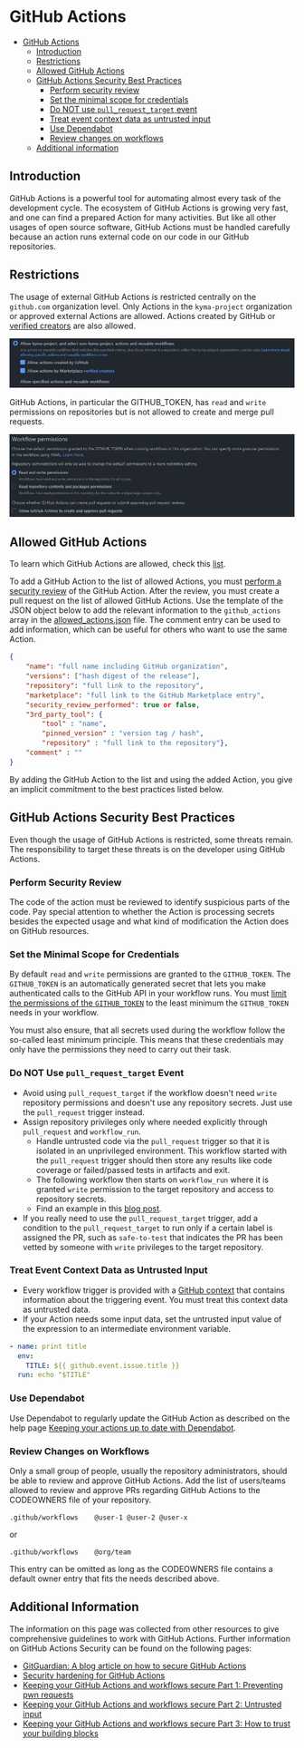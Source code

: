 # GitHub Actions

- [GitHub Actions](#github-actions)
  - [Introduction](#introduction)
  - [Restrictions](#restrictions)
  - [Allowed GitHub Actions](#allowed-github-actions)
  - [GitHub Actions Security Best Practices](#github-actions-security-best-practices)
    - [Perform security review](#perform-security-review)
    - [Set the minimal scope for credentials](#set-the-minimal-scope-for-credentials)
    - [Do NOT use `pull_request_target` event](#do-not-use-pull_request_target-event)
    - [Treat event context data as untrusted input](#treat-event-context-data-as-untrusted-input)
    - [Use Dependabot](#use-dependabot)
    - [Review changes on workflows](#review-changes-on-workflows)
  - [Additional information](#additional-information)

## Introduction

GitHub Actions is a powerful tool for automating almost every task of the development cycle. The ecosystem of GitHub Actions is growing very fast, and one can find a prepared Action for many activities. But like all other usages of open source software, GitHub Actions must be handled carefully because an action runs external code on our code in our GitHub repositories.

## Restrictions

The usage of external GitHub Actions is restricted centrally on the `github.com` organization level. Only Actions in the `kyma-project` organization or approved external Actions are allowed. Actions created by GitHub or [verified creators](https://github.com/marketplace?type=actions&verification=verified_creator) are also allowed.

![GitHub Actions policy](./assets/gh-actions-policies.png)

GitHub Actions, in particular the GITHUB_TOKEN, has `read` and `write` permissions on repositories but is not allowed to create and merge pull requests.

![GitHub Actions permissions](./assets/gh-actions-permissions.png)

## Allowed GitHub Actions

To learn which GitHub Actions are allowed, check this [list](./assets/allowed_actions.json).

To add a GitHub Action to the list of allowed Actions, you must [perform a security review](#perform-security-review) of the GitHub Action. After the review, you must create a pull request on the list of allowed GitHub Actions. Use the template of the JSON object below to add the relevant information to the `github_actions` array in the [allowed_actions.json](./assets/allowed_actions.json) file. The comment entry can be used to add information, which can be useful for others who want to use the same Action.

```json
{
    "name": "full name including GitHub organization",
    "versions": ["hash digest of the release"],
    "repository": "full link to the repository",
    "marketplace": "full link to the GitHub Marketplace entry",
    "security_review_performed": true or false,
    "3rd_party_tool": {
        "tool" : "name",
        "pinned_version" : "version tag / hash",
        "repository" : "full link to the repository"},
    "comment" : ""
}
```

By adding the GitHub Action to the list and using the added Action, you give an implicit commitment to the best practices listed below.

## GitHub Actions Security Best Practices

Even though the usage of GitHub Actions is restricted, some threats remain. The responsibility to target these threats is on the developer using GitHub Actions.

### Perform Security Review

The code of the action must be reviewed to identify suspicious parts of the code. Pay special attention to whether the Action is processing secrets besides the expected usage and what kind of modification the Action does on GitHub resources.

### Set the Minimal Scope for Credentials

By default `read` and `write` permissions are granted to the `GITHUB_TOKEN`. The `GITHUB_TOKEN` is an automatically generated secret that lets you make authenticated calls to the GitHub API in your workflow runs. You must [limit the permissions of the `GITHUB_TOKEN`](https://docs.github.com/en/actions/security-guides/automatic-token-authentication#modifying-the-permissions-for-the-github_token) to the least minimum the `GITHUB_TOKEN` needs in your workflow.

You must also ensure, that all secrets used during the workflow follow the so-called least minimum principle. This means that these credentials may only have the permissions they need to carry out their task.

### Do NOT Use `pull_request_target` Event

- Avoid using `pull_request_target` if the workflow doesn't need `write` repository permissions and doesn't use any repository secrets. Just use the `pull_request` trigger instead.
- Assign repository privileges only where needed explicitly through `pull_request` and `workflow_run`.
  - Handle untrusted code via the `pull_request` trigger so that it is isolated in an unprivileged environment. This workflow started with the `pull_request` trigger should then store any results like code coverage or failed/passed tests in artifacts and exit.
  - The following workflow then starts on `workflow_run` where it is granted `write` permission to the target repository and access to repository secrets.
  - Find an example in this [blog post](https://securitylab.github.com/research/github-actions-preventing-pwn-requests/).
- If you really need to use the `pull_request_target` trigger, add a condition to the `pull_request_target` to run only if a certain label is assigned the PR, such as `safe-to-test` that indicates the PR has been vetted by someone with `write` privileges to the target repository.

### Treat Event Context Data as Untrusted Input

- Every workflow trigger is provided with a [GitHub context](https://docs.github.com/en/actions/learn-github-actions/contexts#github-context) that contains information about the triggering event. You must treat this context data as untrusted data.
- If your Action needs some input data, set the untrusted input value of the expression to an intermediate environment variable.

```yaml
- name: print title
  env:
    TITLE: ${{ github.event.issue.title }}
  run: echo "$TITLE"
```

### Use Dependabot

Use Dependabot to regularly update the GitHub Action as described on the help page [Keeping your actions up to date with Dependabot](https://docs.github.com/en/code-security/dependabot/working-with-dependabot/keeping-your-actions-up-to-date-with-dependabot).

### Review Changes on Workflows

Only a small group of people, usually the repository administrators, should be able to review and approve GitHub Actions. Add the list of users/teams allowed to review and approve PRs regarding GitHub Actions to the CODEOWNERS file of your repository.

```text
.github/workflows    @user-1 @user-2 @user-x
```

or

```text
.github/workflows    @org/team
```

This entry can be omitted as long as the CODEOWNERS file contains a default owner entry that fits the needs described above.

## Additional Information

The information on this page was collected from other resources to give comprehensive guidelines to work with GitHub Actions. Further information on GitHub Actions Security can be found on the following pages:

- [GitGuardian: A blog article on how to secure GitHub Actions](https://blog.gitguardian.com/github-actions-security-cheat-sheet/)
- [Security hardening for GitHub Actions](https://docs.github.com/en/actions/security-guides/security-hardening-for-github-actions#using-third-party-actions)
- [Keeping your GitHub Actions and workflows secure Part 1: Preventing pwn requests](https://securitylab.github.com/research/github-actions-preventing-pwn-requests/)
- [Keeping your GitHub Actions and workflows secure Part 2: Untrusted input](https://securitylab.github.com/research/github-actions-untrusted-input/)
- [Keeping your GitHub Actions and workflows secure Part 3: How to trust your building blocks](https://securitylab.github.com/research/github-actions-building-blocks/)
